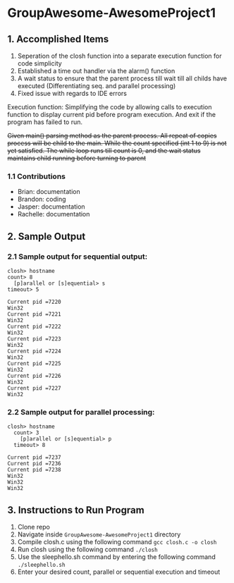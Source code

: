 # GroupAwesome-AwesomeProject1

## 1. Accomplished Items
1. Seperation of the closh function into a separate execution function for code simplicity 
2. Established a time out handler via the alarm() function
3. A wait status to ensure that the parent process till wait till all childs have executed (Differentiating seq. and parallel processing)
4. Fixed issue with regards to IDE errors


Execution function: 
Simplifying the code by allowing calls to execution function to display current pid before program execution. And exit if the program has failed to run.


<s>Given main() parsing method as the parent process. All repeat of copies process will be child to the main. While the count specified (int 1 to 9) is not yet satisfied. The while loop runs till count is 0, and the wait status maintains child running before turning to parent</s>

### 1.1 Contributions
- Brian: documentation
- Brandon: coding
- Jasper: documentation
- Rachelle: documentation


## 2. Sample Output
### 2.1 Sample output for sequential output: 
```
closh> hostname
count> 8
  [p]arallel or [s]equential> s
timeout> 5

Current pid =7220
Win32
Current pid =7221
Win32
Current pid =7222
Win32
Current pid =7223
Win32
Current pid =7224
Win32
Current pid =7225
Win32
Current pid =7226
Win32
Current pid =7227
Win32
```

### 2.2 Sample output for parallel processing: 
```
closh> hostname
  count> 3
    [p]arallel or [s]equential> p
  timeout> 8
  
Current pid =7237
Current pid =7236
Current pid =7238
Win32
Win32
Win32
```

## 3. Instructions to Run Program
1. Clone repo
2. Navigate inside `GroupAwesome-AwesomeProject1` directory
3. Compile closh.c using the following command `gcc closh.c -o closh`
4. Run closh using the following command `./closh`
5. Use the sleephello.sh command by entering the following command `./sleephello.sh`
6. Enter your desired count, parallel or sequential execution and timeout
